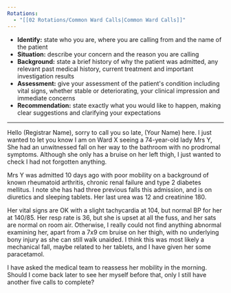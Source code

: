 ```yaml
---
Rotations:
  - "[[02 Rotations/Common Ward Calls|Common Ward Calls]]"
---
```

- **Identify:** state who you are, where you are calling from and the name of the patient
- **Situation:** describe your concern and the reason you are calling
- **Background:** state a brief history of why the patient was admitted, any relevant past medical history, current treatment and important investigation results
- **Assessment:** give your assessment of the patient's condition including vital signs, whether stable or deteriorating, your clinical impression and immediate concerns
- **Recommendation:** state exactly what you would like to happen, making clear suggestions and clarifying your expectations
---
Hello (Registrar Name), sorry to call you so late, (Your Name) here. I just wanted to let you know I am on Ward X seeing a 74-year-old lady Mrs Y, She had an unwitnessed fall on her way to the bathroom with no prodromal symptoms. Although she only has a bruise on her left thigh, I just wanted to check I had not forgotten anything.

Mrs Y was admitted 10 days ago with poor mobility on a background of known rheumatoid arthritis, chronic renal failure and type 2 diabetes mellitus. I note she has had three previous falls this admission, and is on diuretics and sleeping tablets. Her last urea was 12 and creatinine 180.

Her vital signs are OK with a slight tachycardia at 104, but normal BP for her at 140/85. Her resp rate is 36, but she is upset at all the fuss, and her sats are normal on room air. Otherwise, I really could not find anything abnormal examining her, apart from a 7x9 cm bruise on her thigh, with no underlying bony injury as she can still walk unaided. I think this was most likely a mechanical fall, maybe related to her tablets, and I have given her some paracetamol.

I have asked the medical team to reassess her mobility in the morning. Should I come back later to see her myself before that, only I still have another five calls to complete?